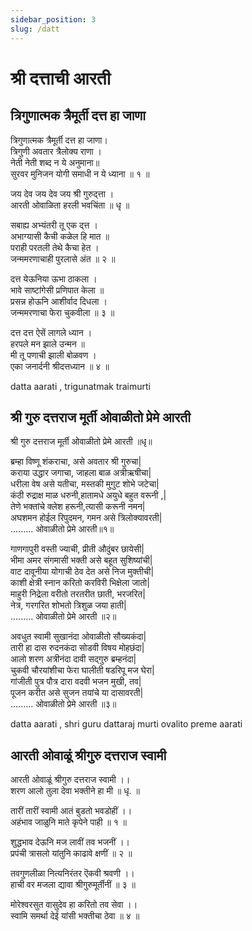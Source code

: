```yaml
---
sidebar_position: 3
slug: /datt
---
```

# श्री दत्ताची आरती  
## त्रिगुणात्मक त्रैमूर्ती दत्त हा जाणा


त्रिगुणात्मक त्रैमूर्ती दत्त हा जाणा।<br />
त्रिगुणी अवतार त्रैलोक्य राणा ।<br />
नेती नेती शब्द न ये अनुमाना॥<br />
सुरवर मुनिजन योगी समाधी न ये ध्याना ॥ १ ॥


जय देव जय देव जय श्री गुरुद्त्ता ।<br />
आरती ओवाळिता हरली भवचिंता ॥ धृ ॥


सबाह्य अभ्यंतरी तू एक द्त्त ।<br />
अभाग्यासी कैची कळेल हि मात ॥<br />
पराही परतली तेथे कैचा हेत ।<br />
जन्ममरणाचाही पुरलासे अंत ॥ २ ॥

दत्त येऊनिया ऊभा ठाकला ।<br />
भावे साष्टांगेसी प्रणिपात केला ॥<br />
प्रसन्न होऊनि आशीर्वाद दिधला ।<br />
जन्ममरणाचा फेरा चुकवीला ॥ ३ ॥

दत्त दत्त ऐसें लागले ध्यान ।<br />
हरपले मन झाले उन्मन ॥<br />
मी तू पणाची झाली बोळवण ।<br />
एका जनार्दनी श्रीदत्तध्यान ॥ ४ ॥

<span class='index-text'> datta aarati , trigunatmak traimurti</span>

## श्री गुरु दत्तराज मूर्ती ओवाळीतो प्रेमे आरती

श्री गुरु दत्तराज मूर्ती ओवाळीतो प्रेमे आरती ॥धृ॥

ब्रम्हा विष्णू शंकराचा, असे अवतार श्री गुरुचा| <br />
कराया उद्धार जगाचा, जाहला बाळ अत्रीऋषीचा| <br />
धरीला वेष असे यतीचा, मस्तकी मुगुट शोभे जटेचा| <br />
कंठी रुद्राक्ष माळ धरुनी,हातामधे अयुधे बहुत वरूनी ,| <br />
तेणे भक्तांचे क्लेश हरूनी,त्यासी करूनी नमन| <br />
अघशमन होईल रिपुदमन, गमन असे त्रिलोक्यावरती| <br />
......... ओवाळीतो प्रेमे आरती॥१॥

गाणगापुरी वस्ती ज्याची, प्रीती औदुंबर छायेसी| <br />
भीमा अमर संगमासी भक्ती असे बहूत सुशिष्यांची| <br />
वाट दावूनीया योगाची ठेव देत असे निज मुक्तीची| <br />
काशी क्षेत्री स्नान करितो करविरी भिक्षेला जातो| <br />
माहुरी निद्रेला वरीतो तरतरीत छाती, भरजरित| <br />
नेत्र, गरगरित शोभतो त्रिशुळ जया हाती| <br />
......... ओवाळीतो प्रेमे आरती ॥२॥

अवधुत स्वामी सुखानंदा ओवाळीतो सौख्यकंदा| <br />
तारी हा दास रुदनकंदा सोडवी विषय मोहछंदा| <br />
आलो शरण अत्रीनंदा दावी सद्गुरु ब्रम्हनंदा| <br />
चुकवी चौरयांशीचा फेरा घालीती षडरिपू मज घेरा| <br />
गांजीती पुत्र पौत्र दारा वदवी भजन मुखी, तव| <br />
पूजन करीत असे सुजन तयांचे या दासावरती| <br />
......... ओवाळीतो प्रेमे आरती ॥३॥

<span class='index-text'> datta aarati , shri guru dattaraj murti ovalito preme aarati</span>

## आरती ओवाळूं श्रीगुरु दत्तराज स्वामी

आरती ओवाळूं श्रीगुरु दत्तराज स्वामी ।।<br />
शरण आलो तुला देवा भक्तीने हा मी ॥ धृ. ॥

तारीं तारीं स्वामी आतं बुडतो भवडोहीं ।।<br />
अहंभाव जाळुनि माते कृपेने पाही ॥ १ ॥

शुद्धभाव देऊनि मज लावीं तव भजनीं ।।<br />
प्रपंची त्रासलो यांतुनि काढावे क्षणीं ॥ २ ॥

तवगुणलीळा नित्यनिरंतर ऎकवी श्रवणी ।।<br />
हाची वर मजला द्यावा श्रीगुरुमूर्तीनीं ॥ ३ ॥

मोरेश्वरसुत वासुदेव हा करितो तव सेवा ।।<br />
स्वामि समर्था देई यांसी भक्तीचा ठेवा ॥ ४ ॥